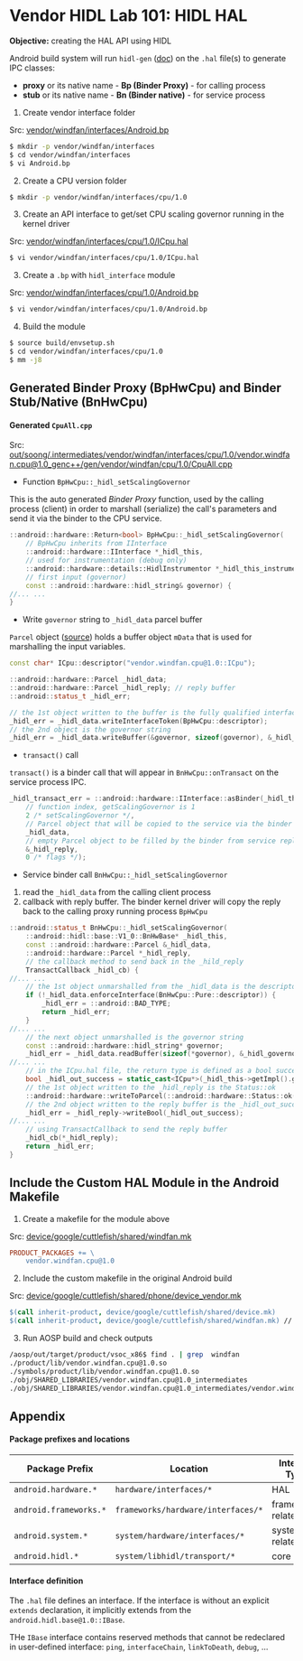 # Vendor HIDL Lab 101: HIDL HAL

**Objective:** creating the HAL API using HIDL

Android build system will run `hidl-gen` ([doc](https://android.googlesource.com/platform/system/tools/hidl/+/master/README.md)) on the `.hal` file(s) to generate IPC classes:
+ **proxy** or its native name - **Bp (Binder Proxy)** - for calling process
+ **stub** or its native name - **Bn (Binder native)** - for service process

1. Create vendor interface folder

Src: [vendor/windfan/interfaces/Android.bp](./lab1/vendor/windfan/interfaces/Android.bp)

```sh
$ mkdir -p vendor/windfan/interfaces
$ cd vendor/windfan/interfaces
$ vi Android.bp
```

2. Create a CPU version folder

```sh
$ mkdir -p vendor/windfan/interfaces/cpu/1.0
```

3. Create an API interface to get/set CPU scaling governor running in the kernel driver

Src: [vendor/windfan/interfaces/cpu/1.0/ICpu.hal](./lab1/vendor/windfan/interfaces/cpu/1.0/ICpu.hal)

```sh
$ vi vendor/windfan/interfaces/cpu/1.0/ICpu.hal
```

3. Create a `.bp` with `hidl_interface` module

Src: [vendor/windfan/interfaces/cpu/1.0/Android.bp](./lab1/vendor/windfan/interfaces/cpu/1.0/Android.bp)

```sh
$ vi vendor/windfan/interfaces/cpu/1.0/Android.bp
```

4. Build the module

```sh
$ source build/envsetup.sh
$ cd vendor/windfan/interfaces/cpu/1.0
$ mm -j8
```



## Generated Binder Proxy (BpHwCpu) and Binder Stub/Native (BnHwCpu)

#### Generated `CpuAll.cpp`

Src: [out/soong/.intermediates/vendor/windfan/interfaces/cpu/1.0/vendor.windfan.cpu@1.0_genc++/gen/vendor/windfan/cpu/1.0/CpuAll.cpp](./lab1/out/soong/.intermediates/vendor/windfan/interfaces/cpu/1.0/vendor.windfan.cpu@1.0_genc++/gen/vendor/windfan/cpu/1.0/CpuAll.cpp)

+ Function `BpHwCpu::_hidl_setScalingGovernor`

This is the auto generated *Binder Proxy* function, used by the calling process (client) in order to marshall (serialize) the call's parameters and send it via the binder to the CPU service.
```c++
::android::hardware::Return<bool> BpHwCpu::_hidl_setScalingGovernor(
    // BpHwCpu inherits from IInterface
    ::android::hardware::IInterface *_hidl_this,
    // used for instrumentation (debug only)
    ::android::hardware::details::HidlInstrumentor *_hidl_this_instrumentor,
    // first input (governor)
    const ::android::hardware::hidl_string& governor) {
//... ...
}
```

+ Write `governor` string to `_hidl_data` parcel buffer

`Parcel` object ([source](https://android.googlesource.com/platform/system/libhwbinder/+/refs/heads/master/include/hwbinder/Parcel.h#291)) holds a buffer object `mData` that is used for marshalling the input variables.
```c++
const char* ICpu::descriptor("vendor.windfan.cpu@1.0::ICpu");

::android::hardware::Parcel _hidl_data;
::android::hardware::Parcel _hidl_reply; // reply buffer
::android::status_t _hidl_err;

// the 1st object written to the buffer is the fully qualified interface name
_hidl_err = _hidl_data.writeInterfaceToken(BpHwCpu::descriptor);
// the 2nd object is the governor string
_hidl_err = _hidl_data.writeBuffer(&governor, sizeof(governor), &_hidl_governor_parent);
```

+ `transact()` call

`transact()` is a binder call that will appear in `BnHwCpu::onTransact` on the service process IPC.
```c++
_hidl_transact_err = ::android::hardware::IInterface::asBinder(_hidl_this)->transact(
    // function index, getScalingGovernor is 1
    2 /* setScalingGovernor */,
    // Parcel object that will be copied to the service via the binder
    _hidl_data,
    // empty Parcel object to be filled by the binder from service reply
    &_hidl_reply,
    0 /* flags */);
```

+ Service binder call `BnHwCpu::_hidl_setScalingGovernor`

1. read the `_hidl_data` from the calling client process
2. callback with reply buffer. The binder kernel driver will copy the reply back to the calling proxy running process `BpHwCpu`

```c++
::android::status_t BnHwCpu::_hidl_setScalingGovernor(
    ::android::hidl::base::V1_0::BnHwBase* _hidl_this,
    const ::android::hardware::Parcel &_hidl_data,
    ::android::hardware::Parcel *_hidl_reply,
    // the callback method to send back in the _hild_reply
    TransactCallback _hidl_cb) {
//... ...
    // the 1st object unmarshalled from the _hidl_data is the descriptor
    if (!_hidl_data.enforceInterface(BnHwCpu::Pure::descriptor)) {
        _hidl_err = ::android::BAD_TYPE;
        return _hidl_err;
    }
//... ...
    // the next object unmarshalled is the governor string
    const ::android::hardware::hidl_string* governor;
    _hidl_err = _hidl_data.readBuffer(sizeof(*governor), &_hidl_governor_parent, reinterpret_cast<const void **>(&governor));
//... ...
    // in the ICpu.hal file, the return type is defined as a bool success
    bool _hidl_out_success = static_cast<ICpu*>(_hidl_this->getImpl().get())->setScalingGovernor(*governor);
    // the 1st object written to the _hidl_reply is the Status::ok
    ::android::hardware::writeToParcel(::android::hardware::Status::ok(), _hidl_reply);
    // the 2nd object written to the reply buffer is the _hidl_out_success bool
    _hidl_err = _hidl_reply->writeBool(_hidl_out_success);
//... ...
    // using TransactCallback to send the reply buffer
    _hidl_cb(*_hidl_reply);
    return _hidl_err;
}
```



## Include the Custom HAL Module in the Android Makefile

1. Create a makefile for the module above

Src: [device/google/cuttlefish/shared/windfan.mk](./lab1/device/google/cuttlefish/shared/windfan.mk)
```makefile
PRODUCT_PACKAGES += \
    vendor.windfan.cpu@1.0
```

2. Include the custom makefile in the original Android build

Src: [device/google/cuttlefish/shared/phone/device_vendor.mk](./lab1/device/google/cuttlefish/shared/phone/device_vendor.mk)

```makefile
$(call inherit-product, device/google/cuttlefish/shared/device.mk)
$(call inherit-product, device/google/cuttlefish/shared/windfan.mk) // add this line
```

3. Run AOSP build and check outputs

```sh
/aosp/out/target/product/vsoc_x86$ find . | grep  windfan
./product/lib/vendor.windfan.cpu@1.0.so
./symbols/product/lib/vendor.windfan.cpu@1.0.so
./obj/SHARED_LIBRARIES/vendor.windfan.cpu@1.0_intermediates
./obj/SHARED_LIBRARIES/vendor.windfan.cpu@1.0_intermediates/vendor.windfan.cpu@1.0.so
```



## Appendix

#### Package prefixes and locations

| Package Prefix | Location | Interface Types |
|----------------|----------|-----------------|
| `android.hardware.*` | `hardware/interfaces/*` | HAL |
| `android.frameworks.*` | `frameworks/hardware/interfaces/*` | frameworks/ related |
| `android.system.*` | `system/hardware/interfaces/*` | system/ related |
| `android.hidl.*` | `system/libhidl/transport/*` | core |

#### Interface definition

The `.hal` file defines an interface. If the interface is without an explicit `extends` declaration, it implicitly extends from the `android.hidl.base@1.0::IBase`.

THe `IBase` interface contains reserved methods that cannot be redeclared in user-defined interface: `ping`, `interfaceChain`, `linkToDeath`, `debug`, ...
